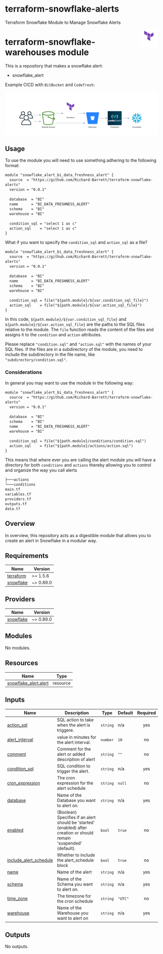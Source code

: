 # terraform-snowflake-alerts
Terraform Snowflake Module to Manage Snowflake Alerts

<img align="right" width="60" height="60" src="images/terraform.png">

# terraform-snowflake-warehouses module

This is a repository that makes a snowflake alert:

- snowflake_alert

Example CICD with `BitBucket` and `Codefresh`:

![Image](./images/diagram.png)

## Usage

To use the module you will need to use something adhering to the following format:

```hcl
module "snowflake_alert_bi_data_freshness_alert" {
  source  = "https://github.com/Richard-Barrett/terraform-snowflake-alerts"
  version = "0.0.1"

  database  = "BI"
  name      = "BI_DATA_FRESHNESS_ALERT"
  schema    = "BI"
  warehouse = "BI"

  condition_sql = "select 1 as c"
  action_sql    = "select 1 as c"
}
```

What if you want to specify the `condition_sql` and `action_sql` as a file?

```hcl
module "snowflake_alert_bi_data_freshness_alert" {
  source  = "https://github.com/Richard-Barrett/terraform-snowflake-alerts"
  version = "0.0.1"

  database  = "BI"
  name      = "BI_DATA_FRESHNESS_ALERT"
  schema    = "BI"
  warehouse = "BI"

  condition_sql = file("${path.module}/${var.condition_sql_file}")
  action_sql    = file("${path.module}/${var.action_sql_file}")
}
```

In this code, `${path.module}/${var.condition_sql_file}` and `${path.module}/${var.action_sql_file}` are the paths to the SQL files relative to the module. The `file` function reads the content of the files and assigns it to the `condition` and `action` attributes.

Please replace `"condition.sql"` and `"action.sql"` with the names of your SQL files. If the files are in a subdirectory of the module, you need to include the subdirectory in the file name, like `"subdirectory/condition.sql"`.

### Considerations

In general you may want to use the module in the following way:

```hcl
module "snowflake_alert_bi_data_freshness_alert" {
  source  = "https://github.com/Richard-Barrett/terraform-snowflake-alerts"
  version = "0.0.1"

  database  = "BI"
  schema    = "BI"
  name      = "BI_DATA_FRESHNESS_ALERT"
  warehouse = "BI"

  condition_sql = file("${path.module}/conditions/condition.sql")
  action_sql    = file("${path.module}/actions/action.sql")
}
```

This means that where ever you are calling the alert module you will have a directory for both `conditions` and `actions` thereby allowing you to control and organize the way you call alerts

```
├───actions
└───conditions
main.tf
variables.tf
providers.tf
outputs.tf
data.tf
```

## Overview

In overview, this repository acts as a digestible module that allows you to create an alert in Snowflake in a modular way.

<!-- BEGIN_TF_DOCS -->
## Requirements

| Name | Version |
|------|---------|
| <a name="requirement_terraform"></a> [terraform](#requirement\_terraform) | >= 1.5.6 |
| <a name="requirement_snowflake"></a> [snowflake](#requirement\_snowflake) | ~> 0.89.0 |

## Providers

| Name | Version |
|------|---------|
| <a name="provider_snowflake"></a> [snowflake](#provider\_snowflake) | ~> 0.89.0 |

## Modules

No modules.

## Resources

| Name | Type |
|------|------|
| [snowflake_alert.alert](https://registry.terraform.io/providers/Snowflake-Labs/snowflake/latest/docs/resources/alert) | resource |

## Inputs

| Name | Description | Type | Default | Required |
|------|-------------|------|---------|:--------:|
| <a name="input_action_sql"></a> [action\_sql](#input\_action\_sql) | SQL action to take when the alert is triggere. | `string` | n/a | yes |
| <a name="input_alert_interval"></a> [alert\_interval](#input\_alert\_interval) | value in minutes for the alert interval. | `number` | `10` | no |
| <a name="input_comment"></a> [comment](#input\_comment) | Comment for the alert or added description of alert | `string` | `""` | no |
| <a name="input_condition_sql"></a> [condition\_sql](#input\_condition\_sql) | SQL condition to trigger the alert. | `string` | n/a | yes |
| <a name="input_cron_expression"></a> [cron\_expression](#input\_cron\_expression) | The cron expression for the alert schedule | `string` | `null` | no |
| <a name="input_database"></a> [database](#input\_database) | Name of the Database you want to alert on. | `string` | n/a | yes |
| <a name="input_enabled"></a> [enabled](#input\_enabled) | (Boolean) Specifies if an alert should be 'started' (enabled) after creation or should remain 'suspended' (default). | `bool` | `true` | no |
| <a name="input_include_alert_schedule"></a> [include\_alert\_schedule](#input\_include\_alert\_schedule) | Whether to include the alert\_schedule block | `bool` | `true` | no |
| <a name="input_name"></a> [name](#input\_name) | Name of the alert | `string` | n/a | yes |
| <a name="input_schema"></a> [schema](#input\_schema) | Name of the Schema you want to alert on. | `string` | n/a | yes |
| <a name="input_time_zone"></a> [time\_zone](#input\_time\_zone) | The timezone for the cron schedule | `string` | `"UTC"` | no |
| <a name="input_warehouse"></a> [warehouse](#input\_warehouse) | Name of the Warehouse you want to alert on | `string` | n/a | yes |

## Outputs

No outputs.
<!-- END_TF_DOCS -->
